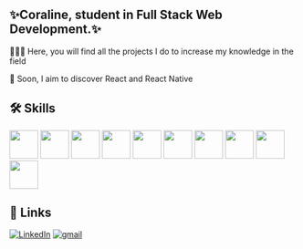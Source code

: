 ## ✨Coraline, student in Full Stack Web Development.✨

👩🏼‍💻 Here, you will find all the projects I do to increase my knowledge in the field 

📌 Soon, I aim to discover React and React Native

## 🛠 Skills
<div dir="auto">
 
 <img src="https://cdn.jsdelivr.net/gh/devicons/devicon/icons/html5/html5-original.svg" width="50" height="50"/>
 <img src="https://cdn.jsdelivr.net/gh/devicons/devicon/icons/css3/css3-original.svg" width="50" height="50"/>
 <img src="https://cdn.jsdelivr.net/gh/devicons/devicon/icons/sass/sass-original.svg" width="50" height="50"/>
 <img src="https://cdn.jsdelivr.net/gh/devicons/devicon/icons/bootstrap/bootstrap-original.svg" width="50" height="50"/>
<img src="https://camo.githubusercontent.com/442c452cb73752bb1914ce03fce2017056d651a2099696b8594ddf5ccc74825e/68747470733a2f2f63646e2e6a7364656c6976722e6e65742f67682f64657669636f6e732f64657669636f6e2f69636f6e732f6a6176617363726970742f6a6176617363726970742d6f726967696e616c2e737667" width="50" height="50"/>
  <img src="https://cdn.jsdelivr.net/gh/devicons/devicon/icons/php/php-original.svg" width="50" height="50"/>
 <img src="https://cdn.jsdelivr.net/gh/devicons/devicon/icons/symfony/symfony-original.svg" width="50" height="50"/>
 <img src="https://cdn.jsdelivr.net/gh/devicons/devicon/icons/wordpress/wordpress-original.svg" width="50" height="50"/>
 <img src="https://cdn.jsdelivr.net/gh/devicons/devicon/icons/github/github-original.svg" width="50" height="50"/>
 <img src="https://cdn.jsdelivr.net/gh/devicons/devicon/icons/vscode/vscode-original.svg" width="50" height="50"/>
</div> 


## 🔗 Links
[![LinkedIn](https://img.shields.io/badge/LinkedIn-0A66C2?style=for-the-badge&logo=linkedin&logoColor=white)](https://www.linkedin.com/in/coraline-day-b99141242/)
[![gmail](https://img.shields.io/badge/gmail-0A66C2?style=for-the-badge&logo=gmail&logoColor=white&color=red)](mailto:devwithcoraline@gmail.com)
